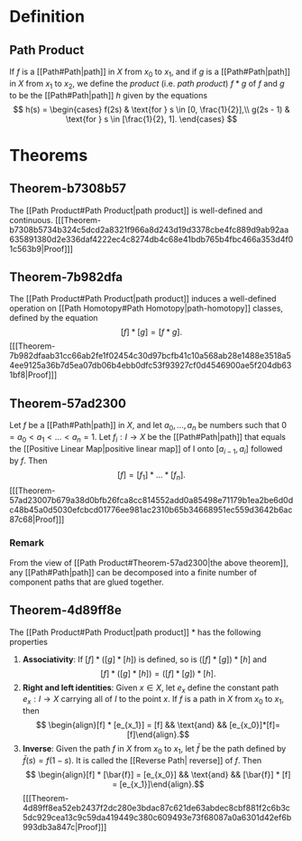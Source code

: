 # Definition
## Path Product
If $f$ is a [[Path#Path|path]] in $X$ from $x_0$ to $x_1,$ and if $g$ is a [[Path#Path|path]] in $X$ from $x_1$ to $x_2,$ we define the _product_ (i.e. _path product_) $f * g$ of $f$ and $g$ to be the [[Path#Path|path]] $h$ given by the equations
$$
	h(s) = \begin{cases}
		f(2s) & \text{for } s \in [0, \frac{1}{2}],\\
		g(2s - 1) & \text{for } s \in [\frac{1}{2}, 1].
	\end{cases}
$$
# Theorems
## Theorem-b7308b57
The [[Path Product#Path Product|path product]] is well-defined and continuous. \[[[Theorem-b7308b5734b324c5dcd2a8321f966a8d243d19d3378cbe4fc889d9ab92aa635891380d2e336daf4222ec4c8274db4c68e41bdb765b4fbc466a353d4f01c563b9|Proof]]\]
## Theorem-7b982dfa
The [[Path Product#Path Product|path product]] induces a well-defined operation on [[Path Homotopy#Path Homotopy|path-homotopy]] classes, defined by the equation $$[f]*[g] = [f*g].$$ \[[[Theorem-7b982dfaab31cc66ab2fe1f02454c30d97bcfb41c10a568ab28e1488e3518a54ee9125a36b7d5ea07db06b4ebb0dfc53f93927cf0d4546900ae5f204db631bf8|Proof]]\]
## Theorem-57ad2300
Let $f$ be a [[Path#Path|path]] in $X,$ and let $a_0,...,a_n$ be numbers such that $0 = a_0 < a_1 < ... < a_n = 1.$ Let $f_i : I \to X$ be the [[Path#Path|path]] that equals the [[Positive Linear Map|positive linear map]] of I onto $[a_{i-1},a_i]$ followed by $f.$ Then $$[f] = [f_1]*...*[f_n].$$ \[[[Theorem-57ad23007b679a38d0bfb26fca8cc814552add0a85498e71179b1ea2be6d0dc48b45a0d5030efcbcd01776ee981ac2310b65b34668951ec559d3642b6ac87c68|Proof]]\]
### Remark
From the view of [[Path Product#Theorem-57ad2300|the above theorem]], any [[Path#Path|path]] can be decomposed into a finite number of component paths that are glued together.

## Theorem-4d89ff8e
The [[Path Product#Path Product|path product]] $*$ has the following properties
1. **Associativity**: If $[f] * ([g]*[h])$ is defined, so is $([f] *[g])*[h]$ and $$[f] * ([g]*[h]) = ([f] *[g])*[h].$$
2. **Right and left identities**: Given $x \in X,$ let $e_x$ define the constant path $e_x : I \to X$ carrying all of $I$ to the point $x.$ If $f$ is a path in $X$ from $x_0$ to $x_1,$ then $$ \begin{align}[f] * [e_{x_1}] = [f] && \text{and} && [e_{x_0}]*[f]=[f]\end{align}.$$
3. **Inverse**: Given the path $f$ in $X$ from $x_0$ to $x_1,$ let $\bar{f}$ be the path defined by $\bar{f}(s) = f(1 - s).$ It is called the [[Reverse Path| reverse]] of $f.$ Then $$ \begin{align}[f] * [\bar{f}] = [e_{x_0}] && \text{and} && [\bar{f}] * [f] = [e_{x_1}]\end{align}.$$\[[[Theorem-4d89ff8ea52eb2437f2dc280e3bdac87c621de63abdec8cbf881f2c6b3c5dc929cea13c9c59da419449c380c609493e73f68087a0a6301d42ef6b993db3a847c|Proof]]\]
